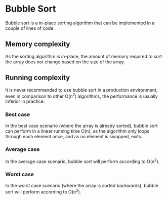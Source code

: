 # Bubble Sort

Bubble sort is a in-place sorting algorithm that can be implemented in a couple of lines of code.

## Memory complexity

As the sorting algorithm is in-place, the amount of memory required to sort the array does not change based on the size of the array.

## Running complexity

It is never recommended to use bubble sort in a production environment, even in comparison to other O(n<sup>2</sup>) algorithms, the performance is usually inferior in practice.

### Best case

In the best case scenario (where the array is already sorted), bubble sort can perform in a linear running time O(n), as the algorithm only loops through each element once, and as no element is swapped, exits.

### Average case

In the average case scenario, bubble sort will perform according to O(n<sup>2</sup>).

### Worst case

In the worst case scenario (where the array is sorted backwards), bubble sort will perform according to O(n<sup>2</sup>).